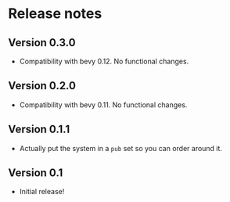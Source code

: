 # Release notes

## Version 0.3.0

- Compatibility with bevy 0.12. No functional changes.

## Version 0.2.0

- Compatibility with bevy 0.11. No functional changes.

## Version 0.1.1

- Actually put the system in a `pub` set so you can order around it.

## Version 0.1

- Initial release!
